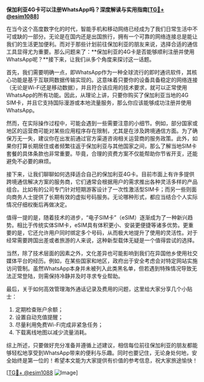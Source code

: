 **保加利亚4G卡可以注册WhatsApp吗？深度解读与实用指南[[TG💪+ @esim1088](https://t.me/s/esim1088)]**

在当今这个高度数字化的时代，智能手机和移动网络已经成为了我们日常生活中不可或缺的一部分。无论是在国内还是出国旅行，拥有一个可靠的网络连接总是能让我们的生活更加便利。而对于那些计划前往保加利亚的朋友来说，选择合适的通信工具显得尤为重要。那么问题来了：**保加利亚的4G卡是否能够顺利注册并使用WhatsApp呢？**接下来，让我们从多个角度来探讨这一话题。

首先，我们需要明确一点，即WhatsApp作为一种全球流行的即时通讯软件，其核心功能是基于互联网数据传输实现的。这意味着只要你的设备具备稳定的网络连接（无论是Wi-Fi还是移动数据），并且符合该应用的技术要求，就可以正常使用WhatsApp的所有功能。因此，从理论上讲，只要你购买了保加利亚当地的4G SIM卡，并且它支持国际漫游或本地流量服务，那么你应该能够成功注册并使用WhatsApp。

然而，在实际操作过程中，可能会遇到一些需要注意的小细节。例如，部分国家或地区的运营商可能对某些应用程序存在限制，尤其是在涉及跨境通信方面。为了确保万无一失，建议你在出发前通过官方渠道咨询相关运营商的服务政策。此外，如果你打算长期居住或者频繁往返于保加利亚与其他国家之间，那么了解当地SIM卡套餐的具体条款也非常重要。毕竟，合理的资费方案不仅能帮助你节省开支，还能避免不必要的麻烦。

接下来，让我们聊聊如何选择适合自己的保加利亚4G卡。目前市面上有许多提供跨境通信解决方案的服务商，它们通常会根据用户的需求推出各种灵活多样的产品组合。比如有的公司专门针对短期游客设计了一次性激活型SIM卡；而另一些则面向商务人士提供了长期有效的虚拟号码服务。无论哪种形式，都应当结合个人实际情况仔细权衡后再做决定。

值得一提的是，随着技术的进步，“电子SIM卡”（eSIM）逐渐成为了一种新兴趋势。相比于传统实体SIM卡，eSIM具有体积更小、安装更便捷等诸多优势。更重要的是，它还允许用户同时绑定多个号码，从而极大地提升了使用的灵活性。对于经常需要跨国出差或者旅游的人来说，这种新型载体无疑是一个值得尝试的选择。

当然，除了技术层面的因素之外，文化差异也可能影响到我们在异国他乡使用社交媒体平台的经历。例如，在某些国家和地区，政府出于安全考虑会对特定网站实施访问管制。虽然WhatsApp本身并未被列入此类黑名单，但若遇到特殊情况导致无法正常登陆，则需保持冷静并及时寻求专业帮助。

最后，关于如何高效管理海外通话记录及费用的问题，这里给大家分享几个小贴士：
1. 定期检查账户余额；
2. 设置自动充值提醒；
3. 尽量利用免费Wi-Fi完成非紧急任务；
4. 下载离线地图以减少流量消耗。

综上所述，只要做好充分准备并遵循上述建议，相信每位前往保加利亚的朋友都能够轻松地享受到WhatsApp带来的便利与乐趣。同时也要记住，无论身处何地，安全始终是第一位的！希望本文能为大家提供有价值的参考信息，祝大家旅途愉快！

[[TG💪+ @esim1088](https://t.me/s/esim1088) ![Image](https://i.postimg.cc/4NQfJmqS/Snipaste-2025-05-13-00-14-12.png)]
